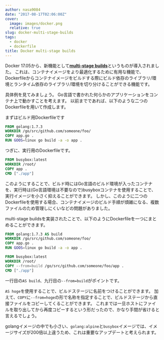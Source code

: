 ```yaml
---
author: nasa9084
date: "2017-08-17T02:06:00Z"
cover:
  image: images/docker.png
  relative: true
slug: docker-multi-stage-builds
tags:
  - docker
  - dockerfile
title: Docker multi-stage builds
---
```



Docker 17.05から、新機能として[**multi-stage builds**](https://docs.docker.com/engine/userguide/eng-image/multistage-build/)というものが導入されました。
これは、コンテナイメージをより最適化するために有用な機能で、Dockerfileからコンテナイメージをビルドする際にビルド依存のライブラリ/環境とランタイム依存のライブラリ/環境を切り分けることができる機能です。

具体例を見てみましょう。
Go言語で書かれた何らかのアプリケーションをコンテナ上で動かすことを考えます。
以前までであれば、以下のような二つのDockerfileを用いて作成します。

まずはビルド用Dockerfileです

``` dockerfile
FROM golang:1.7.3
WORKDIR /go/src/github.com/someone/foo/
COPY app.go .
RUN GOOS=linux go build -a -o app .
```

つぎに、実行用のDockerfileです。

``` dockerfile
FROM busybox:latest
WORKDIR /root/
COPY app .
CMD ["./app"]
```

このようにすることで、ビルド時にはGo言語のビルド環境が入ったコンテナを、実行時は(Go言語環境は不要なので)busyboxコンテナを使用することで、実行イメージを小さく抑えることができます。
しかし、このように二つのDockerfileを使用する場合、コンテナイメージのビルド手順が煩雑になる、複数ファイルのため管理しにくいなどの問題がありました。

multi-stage buildsを実装されたことで、以下のようにDockerfileを一つにまとめることができます。

``` dockerfile
FROM golang:1.7.3 AS build
WORKDIR /go/src/github.com/someone/foo/
COPY app.go .
RUN GOOS=linux go build -a -o app .

FROM busybox:latest
WORKDIR /root/
COPY --from=build /go/src/github.com/someone/foo/app .
CMD ["./app"]
```

一行目の`AS build`、九行目の`--from=build`がポイントです。

`AS hoge`を使用することで、ビルドステージに名前をつけることができます。
加えて、`COPY`に`--from=hoge`の形で名称を指定することで、ビルドステージから直接ファイルをコピーしてくることができます。
これまでは一旦ホストにファイルを取り出してから再度コピーするという形だったので、かなり手間が省けると言えるでしょう。

golangイメージの中でも小さい、`golang:alpine`と`busybox`イメージでは、イメージサイズが200倍以上違うため、これは重要なアップデートと考えられます。

